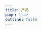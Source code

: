 ```yaml
---
title: 产品
page: true
outline: false
---
```


<script setup>
import AllProducts from '../../AllProducts.vue'
</script>

<AllProducts category="刀闸阀,浆料" />
